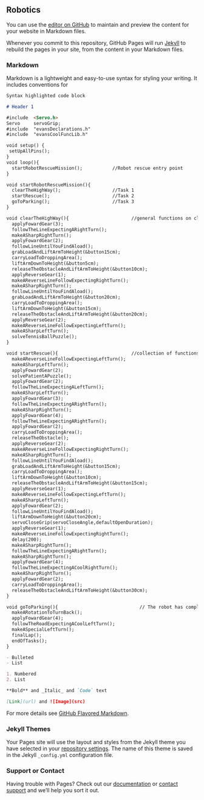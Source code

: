 ## Robotics

You can use the [editor on GitHub](https://github.com/evansMeja/arduino-uno-robotics/edit/gh-pages/index.md) to maintain and preview the content for your website in Markdown files.

Whenever you commit to this repository, GitHub Pages will run [Jekyll](https://jekyllrb.com/) to rebuild the pages in your site, from the content in your Markdown files.

### Markdown

Markdown is a lightweight and easy-to-use syntax for styling your writing. It includes conventions for

```markdown
Syntax highlighted code block

# Header 1

#include  <Servo.h>
Servo     servoGrip;
#include  "evansDeclarations.h"
#include  "evansCoolFuncLib.h"

void setup() {
 setUpAllPins(); 
}
void loop(){ 
  startRobotRescueMission();           //Robot rescue entry point
}

void startRobotRescueMission(){
  clearTheHighWay();                   //Task 1
  startRescue();                       //Task 2
  goToParking();                       //Task 3
}

void clearTheHighWay(){                       //general functions on clearing the highways and heading to disaster management zone
  applyFowardGear(3);
  followTheLineExpectingARightTurn();
  makeASharpRightTurn();
  applyFowardGear(2);
  followLineUntilYouFindAload();
  grabLoadAndLiftArmToHeight(&button15cm); 
  carryLoadToDroppingArea();
  liftArmDownToHeight(&button5cm);
  releaseTheObstacleAndLiftArmToHeight(&button10cm);
  applyReverseGear(1);
  makeAReverseLineFollowExpectingRightTurn();
  makeASharpRightTurn();   
  followLineUntilYouFindAload(); 
  grabLoadAndLiftArmToHeight(&button20cm);
  carryLoadToDroppingArea();
  liftArmDownToHeight(&button15cm);
  releaseTheObstacleAndLiftArmToHeight(&button20cm);
  applyReverseGear(2);
  makeAReverseLineFollowExpectingLeftTurn();
  makeASharpLeftTurn();
  solveTennisBallPuzzle();
} 

void startRescue(){                           //collection of functions to rush the victims of fire outbreak to disaster management zone
  makeAReverseLineFollowExpectingLeftTurn();
  makeASharpLeftTurn();
  applyFowardGear(2);
  solvePatientAPuzzle();
  applyFowardGear(2);
  followTheLineExpectingALeftTurn();
  makeASharpLeftTurn();
  applyFowardGear(3);
  followTheLineExpectingARightTurn();
  makeASharpRightTurn();
  applyFowardGear(4);
  followTheLineExpectingARightTurn();
  applyFowardGear(2);
  carryLoadToDroppingArea();
  releaseTheObstacle();              
  applyReverseGear(2);
  makeAReverseLineFollowExpectingRightTurn();
  makeASharpRightTurn();
  followLineUntilYouFindAload();
  grabLoadAndLiftArmToHeight(&button15cm); 
  carryLoadToDroppingArea();
  liftArmDownToHeight(&button10cm);
  releaseTheObstacleAndLiftArmToHeight(&button15cm);
  applyReverseGear(1);
  makeAReverseLineFollowExpectingLeftTurn();
  makeASharpLeftTurn();
  applyFowardGear(2);
  followLineUntilYouFindAload(); 
  liftArmDownToHeight(&button20cm);                     
  servoCloseGrip(servoCloseAngle,defaultOpenDuration);
  applyReverseGear(1);
  makeAReverseLineFollowExpectingRightTurn();
  delay(200);
  makeASharpRightTurn();
  followTheLineExpectingARightTurn();
  makeASharpRightTurn();  
  applyFowardGear(4);
  followTheLineExpectingACoolRightTurn();
  makeASharpRightTurn();
  applyFowardGear(2);
  carryLoadToDroppingArea();
  releaseTheObstacleAndLiftArmToHeight(&button30cm);
}

void goToParking(){                              // The robot has completed all assigned task and goes to sleeping mode
  makeARotationToTurnBack();
  applyFowardGear(4);
  followTheRoadExpectingACoolLeftTurn();
  makeASpecialLeftTurn();
  finalLap();
  endOfTasks();
}

- Bulleted
- List

1. Numbered
2. List

**Bold** and _Italic_ and `Code` text

[Link](url) and ![Image](src)
```

For more details see [GitHub Flavored Markdown](https://guides.github.com/features/mastering-markdown/).

### Jekyll Themes

Your Pages site will use the layout and styles from the Jekyll theme you have selected in your [repository settings](https://github.com/evansMeja/arduino-uno-robotics/settings/pages). The name of this theme is saved in the Jekyll `_config.yml` configuration file.

### Support or Contact

Having trouble with Pages? Check out our [documentation](https://docs.github.com/categories/github-pages-basics/) or [contact support](https://support.github.com/contact) and we’ll help you sort it out.
